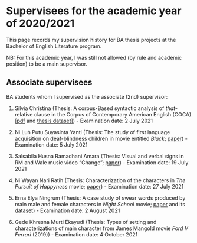 # Supervisees for the academic year of 2020/2021

This page records my supervision history for BA thesis projects at the Bachelor of English Literature program. 

NB: For this academic year, I was still not allowed (by rule and academic position) to be a main supervisor.

## Associate supervisees

BA students whom I supervised as the associate (2nd) supervisor:

1. Silvia Christina (Thesis: A corpus-Based syntactic analysis of *that*-relative clause in the Corpus of Contemporary American English (COCA) [[pdf](https://doi.org/10.6084/m9.figshare.19665804.v1) and [thesis dataset](https://doi.org/10.6084/m9.figshare.14701392.v2)]) - Examination date: 2 July 2021

1. Ni Luh Putu Suyasinta Yanti (Thesis: The study of first language acquisition on deaf-blindness children in movie entitled *Black*; [paper](https://jurnal.undhirabali.ac.id/index.php/litera/article/view/1756)) - Examination date: 5 July 2021

1. Salsabila Husna Ramadhani Amara (Thesis: Visual and verbal signs in RM and Wale music video “Change”; [paper](https://doi.org/10.24843/UJoSSH.2022.v06.i01.p05)) - Examination date: 19 July 2021

1. Ni Wayan Nari Ratih (Thesis: Characterization of the characters in *The Pursuit of Happyness* movie; [paper](https://doi.org/10.24843/UJoSSH.2022.v06.i01.p02)) - Examination date: 27 July 2021

1. Erna Elya Ningrum (Thesis: A case study of swear words produced by main male and female characters in *Night School* movie; [paper](https://doi.org/10.24843/UJoSSH.2021.v05.i02.p04) and its [dataset](https://doi.org/10.6084/m9.figshare.19204058.v1)) - Examination date: 2 August 2021

1. Gede Khresna Murti Ekayudi (Thesis: Types of setting and characterizations of main character from James Mangold movie *Ford V Ferrari* (2019)) - Examination date: 4 October 2021